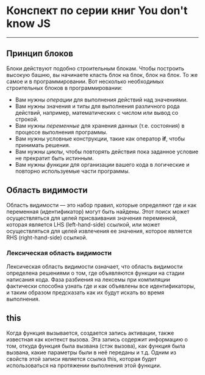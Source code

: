 # Конспект по серии книг You don't know JS
---

## Принцип блоков

Блоки действуют подобно строительным блокам. Чтобы построить высокую башню, вы начинаете класть блок на блок, блок на блок. То же самое и в программировании. Вот несколько необходимых строительных блоков в программировании:

* Вам нужны *операции* для выполнения действий над значениями.
* Вам нужны значения и типы для выполнения различного рода действий, например, математических с числом или вывод со строкой.
* Вам нужны *переменные* для хранения данных (т.е. состояния) в процессе выполнения программы.
* Вам нужны условные конструкции, такие как оператор **if**, чтобы принимать решения.
* Вам нужны *циклы*, чтобы повторять действия пока заданное условие не прекратит быть истинным.
* Вам нужны *функции* для организации вашего кода в логические и повторно используемые части программы.

## Область видимости

Область видимости — это набор правил, которые определяют где и как переменная (идентификатор) могут быть найдены. Этот поиск может осуществляться для целей присваивания значения переменной, которая является LHS (left-hand-side) ссылкой, или может осуществляться для целей извлечения ее значения, которое является RHS (right-hand-side) ссылкой.

### Лексическая область видимости

Лексическая область видимости означает, что область видимости определена решениями о том, где объявляются функции на стадии написания кода. Фаза разбиения на лексемы при компиляции фактически способна узнать где и как объявлены все идентификаторы, и таким образом предсказать как их будут искать во время выполнения.

## **this**

Когда функция вызывается, создается запись активации, также известная как контекст вызова. Эта запись содержит информацию о том, откуда функция была вызвана (стэк вызова), как функция была вызвана, какие параметры были в неё переданы и т.д. Одним из свойств этой записи является ссылка this, которая будет использоваться на протяжении выполнения этой функции.
